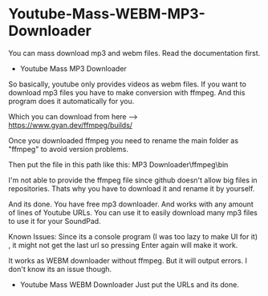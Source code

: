 # Youtube-Mass-WEBM-MP3-Downloader
You can mass download mp3 and webm files. Read the documentation first.

- Youtube Mass MP3 Downloader

So basically, youtube only provides videos as webm files. If you want to download mp3 files you have to make conversion with ffmpeg. And this program does it automatically for you.

Which you can download from here --> https://www.gyan.dev/ffmpeg/builds/

Once you downloaded ffmpeg you need to rename the main folder as "ffmpeg" to avoid version problems.

Then put the file in this path like this: MP3 Downloader\ffmpeg\bin 

I'm not able to provide the ffmpeg file since github doesn't allow big files in repositories. Thats why you have to download it and rename it by yourself.

And its done. You have free mp3 downloader. And works with any amount of lines of Youtube URLs. You can use it to easily download many mp3 files to use it for your SoundPad.

Known Issues:
Since its a console program (I was too lazy to make UI for it) , it might not get the last url so pressing Enter again will make it work.

It works as WEBM downloader without ffmpeg. But it will output errors. I don't know its an issue though. 

- Youtube Mass WEBM Downloader
Just put the URLs and its done.
